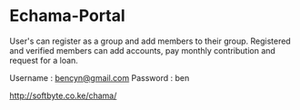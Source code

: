 # Echama-Portal
User's can register as a group and add members to their group. Registered and verified members can add accounts, pay monthly contribution and request for a loan.

Username : bencyn@gmail.com
Password : ben

http://softbyte.co.ke/chama/
